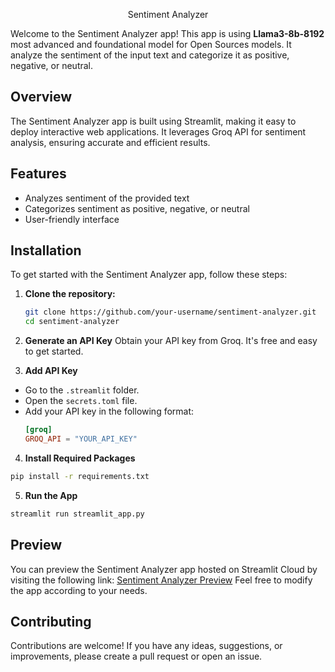 <p align="center">
  Sentiment Analyzer
</p>

Welcome to the Sentiment Analyzer app! This app is using  **Llama3-8b-8192** most advanced and foundational model for Open Sources models. It analyze the sentiment of the input text and categorize it as positive, negative, or neutral.


## Overview
The Sentiment Analyzer app is built using Streamlit, making it easy to deploy interactive web applications. It leverages Groq API for sentiment analysis, ensuring accurate and efficient results.

## Features
- Analyzes sentiment of the provided text
- Categorizes sentiment as positive, negative, or neutral
- User-friendly interface

## Installation
To get started with the Sentiment Analyzer app, follow these steps:

1. **Clone the repository:**
   ```sh
   git clone https://github.com/your-username/sentiment-analyzer.git
   cd sentiment-analyzer
2. **Generate an API Key**
Obtain your API key from Groq. It's free and easy to get started.

3. **Add API Key**
- Go to the `.streamlit` folder.
- Open the `secrets.toml` file.
- Add your API key in the following format:
  ```toml
  [groq]
  GROQ_API = "YOUR_API_KEY"

4. **Install Required Packages**
  ```sh
  pip install -r requirements.txt
```
5. **Run the App**
```sh
streamlit run streamlit_app.py
```

## Preview
You can preview the Sentiment Analyzer app hosted on Streamlit Cloud by visiting the following link: [Sentiment Analyzer Preview](https://sentiment-analyzer-7.streamlit.app/)
Feel free to modify the app according to your needs.

## Contributing 
Contributions are welcome! If you have any ideas, suggestions, or improvements, please create a pull request or open an issue.
